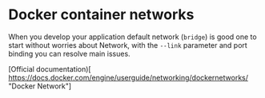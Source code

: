# Docker container networks

When you develop your application default network (``bridge``) is good one
to start without worries about Network, with the ``--link`` parameter
and port binding you can resolve main issues.

[Official documentation)[
https://docs.docker.com/engine/userguide/networking/dockernetworks/
"Docker Network"]
